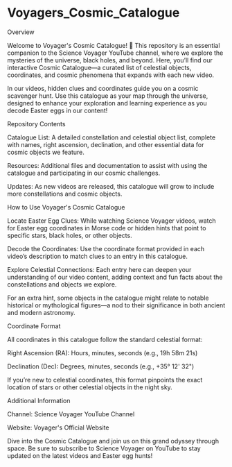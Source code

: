 # Voyagers_Cosmic_Catalogue

Overview

Welcome to Voyager's Cosmic Catalogue! 🌌 This repository is an essential companion to the Science Voyager YouTube channel, where we explore the mysteries of the universe, black holes, and beyond. Here, you’ll find our interactive Cosmic Catalogue—a curated list of celestial objects, coordinates, and cosmic phenomena that expands with each new video.

In our videos, hidden clues and coordinates guide you on a cosmic scavenger hunt. Use this catalogue as your map through the universe, designed to enhance your exploration and learning experience as you decode Easter eggs in our content!

Repository Contents

Catalogue List: A detailed constellation and celestial object list, complete with names, right ascension, declination, and other essential data for cosmic objects we feature.

Resources: Additional files and documentation to assist with using the catalogue and participating in our cosmic challenges.

Updates: As new videos are released, this catalogue will grow to include more constellations and cosmic objects.

How to Use Voyager's Cosmic Catalogue

Locate Easter Egg Clues: While watching Science Voyager videos, watch for Easter egg coordinates in Morse code or hidden hints that point to specific stars, black holes, or other objects.

Decode the Coordinates: Use the coordinate format provided in each video’s description to match clues to an entry in this catalogue.

Explore Celestial Connections: Each entry here can deepen your understanding of our video content, adding context and fun facts about the constellations and objects we explore.

For an extra hint, some objects in the catalogue might relate to notable historical or mythological figures—a nod to their significance in both ancient and modern astronomy.

Coordinate Format

All coordinates in this catalogue follow the standard celestial format:

Right Ascension (RA): Hours, minutes, seconds (e.g., 19h 58m 21s)

Declination (Dec): Degrees, minutes, seconds (e.g., +35° 12' 32")

If you’re new to celestial coordinates, this format pinpoints the exact location of stars or other celestial objects in the night sky.

Additional Information

Channel: Science Voyager YouTube Channel

Website: Voyager's Official Website

Dive into the Cosmic Catalogue and join us on this grand odyssey through space. Be sure to subscribe to Science Voyager on YouTube to stay updated on the latest videos and Easter egg hunts!
